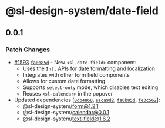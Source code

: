 # @sl-design-system/date-field

## 0.0.1

### Patch Changes

- [#1593](https://github.com/sl-design-system/components/pull/1593) [`fa0b85d`](https://github.com/sl-design-system/components/commit/fa0b85d46c08018cd43de432c3a9705e7aede2c8) - New `<sl-date-field>` component:
  - Uses the `Intl` APIs for date formatting and localization
  - Integrates with other form field components
  - Allows for custom date formatting
  - Supports `select-only` mode, which disables text editing
  - Reuses `<sl-calendar>` in the popover
- Updated dependencies [[`0db4860`](https://github.com/sl-design-system/components/commit/0db48604f9cbae73af25a08437a806dc7566273e), [`eaca9d2`](https://github.com/sl-design-system/components/commit/eaca9d24a6086d7a60dc5efc5332f16e80485d36), [`fa0b85d`](https://github.com/sl-design-system/components/commit/fa0b85d46c08018cd43de432c3a9705e7aede2c8), [`fe3c562`](https://github.com/sl-design-system/components/commit/fe3c562d4e18ab93e9209aaab1a604774cfba5fb)]:
  - @sl-design-system/form@1.2.1
  - @sl-design-system/calendar@0.0.1
  - @sl-design-system/text-field@1.6.2
